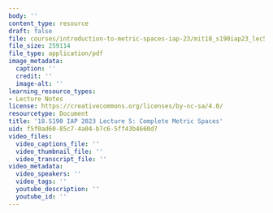 ```yaml
---
body: ''
content_type: resource
draft: false
file: courses/introduction-to-metric-spaces-iap-23/mit18_s190iap23_lec5.pdf
file_size: 259114
file_type: application/pdf
image_metadata:
  caption: ''
  credit: ''
  image-alt: ''
learning_resource_types:
- Lecture Notes
license: https://creativecommons.org/licenses/by-nc-sa/4.0/
resourcetype: Document
title: '18.S190 IAP 2023 Lecture 5: Complete Metric Spaces'
uid: f5f0ad60-85c7-4a04-b7c6-5ff43b4660d7
video_files:
  video_captions_file: ''
  video_thumbnail_file: ''
  video_transcript_file: ''
video_metadata:
  video_speakers: ''
  video_tags: ''
  youtube_description: ''
  youtube_id: ''
---
```

